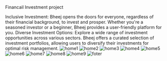 Financail Investment project 

Inclusive Investment: Bheej opens the doors for everyone, regardless of their financial background, to invest and prosper. Whether you're a seasoned investor or a beginner, Bheej provides a user-friendly platform for you.
Diverse Investment Options: Explore a wide range of investment opportunities across various sectors. Bheej offers a curated selection of investment portfolios, allowing users to diversify their investments for optimal risk management.
![home1](https://github.com/sai09kiran/beej/assets/149383868/84639dce-fadc-45da-8bea-cccc39cc2492)
![home2](https://github.com/sai09kiran/beej/assets/149383868/bb161cde-a8ca-4667-b6b7-2e653386cea0)
![home3](https://github.com/sai09kiran/beej/assets/149383868/acca92bd-c7c2-4d2c-9723-4ea42e0044f9)
![home4](https://github.com/sai09kiran/beej/assets/149383868/aea3e50d-1ea6-46b1-9e05-86e90b01c430)
![home5](https://github.com/sai09kiran/beej/assets/149383868/82a4d78c-21e7-49ef-bb83-c735db6184f3)
![home6](https://github.com/sai09kiran/beej/assets/149383868/62544c07-c280-4184-aab6-c126ca7e9fd2)
![home7](https://github.com/sai09kiran/beej/assets/149383868/54aa3abd-f16c-4c7e-bdc3-5dbbc3264f64)
![home8](https://github.com/sai09kiran/beej/assets/149383868/66274316-4739-4d1f-9871-b21c6f5d4dbf)
![home9](https://github.com/sai09kiran/beej/assets/149383868/f76535ea-3e49-430f-9de9-5735bbceaba0)
![foter](https://github.com/sai09kiran/beej/assets/149383868/d8f57545-55fe-442f-9713-a16e20599248)
